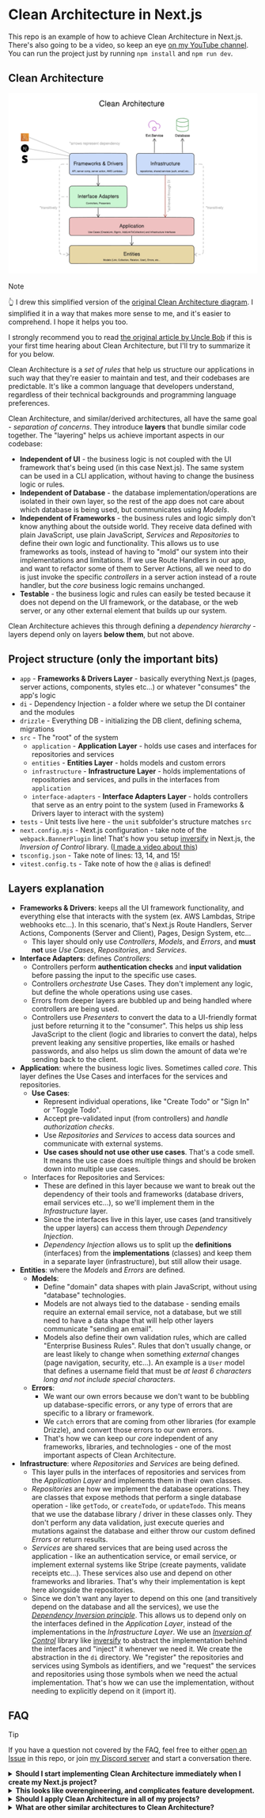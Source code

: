 # Clean Architecture in Next.js

This repo is an example of how to achieve Clean Architecture in Next.js. There's also going to be a video, so keep an eye [on my YouTube channel](https://youtube.com/@nikolovlazar). You can run the project just by running `npm install` and `npm run dev`.

## Clean Architecture

![Clean Architecture Diagram](./assets/clean-architecture-diagram.jpg)

> [!Note]
> 👆 I drew this simplified version of the [original Clean Architecture diagram](https://blog.cleancoder.com/uncle-bob/2012/08/13/the-clean-architecture.html). I simplified it in a way that makes more sense to me, and it's easier to comprehend. I hope it helps you too.

I strongly recommend you to read [the original article by Uncle Bob](https://blog.cleancoder.com/uncle-bob/2012/08/13/the-clean-architecture.html) if this is your first time hearing about Clean Architecture, but I'll try to summarize it for you below.

Clean Architecture is a _set of rules_ that help us structure our applications in such way that they're easier to maintain and test, and their codebases are predictable. It's like a common language that developers understand, regardless of their technical backgrounds and programming language preferences.

Clean Architecture, and similar/derived architectures, all have the same goal - _separation of concerns_. They introduce **layers** that bundle similar code together. The "layering" helps us achieve important aspects in our codebase:

- **Independent of UI** - the business logic is not coupled with the UI framework that's being used (in this case Next.js). The same system can be used in a CLI application, without having to change the business logic or rules.
- **Independent of Database** - the database implementation/operations are isolated in their own layer, so the rest of the app does not care about which database is being used, but communicates using _Models_.
- **Independent of Frameworks** - the business rules and logic simply don't know anything about the outside world. They receive data defined with plain JavaScript, use plain JavaScript, _Services_ and _Repositories_ to define their own logic and functionality. This allows us to use frameworks as tools, instead of having to "mold" our system into their implementations and limitations. If we use Route Handlers in our app, and want to refactor some of them to Server Actions, all we need to do is just invoke the specific _controllers_ in a server action instead of a route handler, but the _core_ business logic remains unchanged.
- **Testable** - the business logic and rules can easily be tested because it does not depend on the UI framework, or the database, or the web server, or any other external element that builds up our system.

Clean Architecture achieves this through defining a _dependency hierarchy_ - layers depend only on layers **below them**, but not above.

## Project structure (only the important bits)

- `app` - **Frameworks & Drivers Layer** - basically everything Next.js (pages, server actions, components, styles etc...) or whatever "consumes" the app's logic
- `di` - Dependency Injection - a folder where we setup the DI container and the modules
- `drizzle` - Everything DB - initializing the DB client, defining schema, migrations
- `src` - The "root" of the system
  - `application` - **Application Layer** - holds use cases and interfaces for repositories and services
  - `entities` - **Entities Layer** - holds models and custom errors
  - `infrastructure` - **Infrastructure Layer** - holds implementations of repositories and services, and pulls in the interfaces from `application`
  - `interface-adapters` - **Interface Adapters Layer** - holds controllers that serve as an entry point to the system (used in Frameworks & Drivers layer to interact with the system)
- `tests` - Unit tests live here - the `unit` subfolder's structure matches `src`
- `next.config.mjs` - Next.js configuration - take note of the `webpack.BannerPlugin` line! That's how you setup [inversify](https://inversify.io) in Next.js, the _Inversion of Control_ library. ([I made a video about this](https://youtu.be/2NVYG5VDmwQ))
- `tsconfig.json` - Take note of lines: 13, 14, and 15!
- `vitest.config.ts` - Take note of how the `@` alias is defined!

## Layers explanation

- **Frameworks & Drivers**: keeps all the UI framework functionality, and everything else that interacts with the system (ex. AWS Lambdas, Stripe webhooks etc...). In this scenario, that's Next.js Route Handlers, Server Actions, Components (Server and Client), Pages, Design System, etc...
  - This layer should only use _Controllers_, _Models_, and _Errors_, and **must not** use _Use Cases_, _Repositories_, and _Services_.
- **Interface Adapters**: defines _Controllers_:
  - Controllers perform **authentication checks** and **input validation** before passing the input to the specific use cases.
  - Controllers _orchestrate_ Use Cases. They don't implement any logic, but define the whole operations using use cases.
  - Errors from deeper layers are bubbled up and being handled where controllers are being used.
  - Controllers use _Presenters_ to convert the data to a UI-friendly format just before returning it to the "consumer". This helps us ship less JavaScript to the client (logic and libraries to convert the data), helps prevent leaking any sensitive properties, like emails or hashed passwords, and also helps us slim down the amount of data we're sending back to the client.
- **Application**: where the business logic lives. Sometimes called _core_. This layer defines the Use Cases and interfaces for the services and repositories.
  - **Use Cases**:
    - Represent individual operations, like "Create Todo" or "Sign In" or "Toggle Todo".
    - Accept pre-validated input (from controllers) and _handle authorization checks_.
    - Use _Repositories_ and _Services_ to access data sources and communicate with external systems.
    - **Use cases should not use other use cases**. That's a code smell. It means the use case does multiple things and should be broken down into multiple use cases.
  - Interfaces for Repositories and Services:
    - These are defined in this layer because we want to break out the dependency of their tools and frameworks (database drivers, email services etc...), so we'll implement them in the _Infrastructure_ layer.
    - Since the interfaces live in this layer, use cases (and transitively the upper layers) can access them through _Dependency Injection_.
    - _Dependency Injection_ allows us to split up the **definitions** (interfaces) from the **implementations** (classes) and keep them in a separate layer (infrastructure), but still allow their usage.
- **Entities**: where the _Models_ and _Errors_ are defined.
  - **Models**:
    - Define "domain" data shapes with plain JavaScript, without using "database" technologies.
    - Models are not always tied to the database - sending emails require an external email service, not a database, but we still need to have a data shape that will help other layers communicate "sending an email".
    - Models also define their own validation rules, which are called "Enterprise Business Rules". Rules that don't usually change, or are least likely to change when something _external_ changes (page navigation, security, etc...). An example is a `User` model that defines a username field that must be _at least 6 characters long and not include special characters_.
  - **Errors**:
    - We want our own errors because we don't want to be bubbling up database-specific errors, or any type of errors that are specific to a library or framework.
    - We `catch` errors that are coming from other libraries (for example Drizzle), and convert those errors to our own errors.
    - That's how we can keep our _core_ independent of any frameworks, libraries, and technologies - one of the most important aspects of Clean Architecture.
- **Infrastructure**: where _Repositories_ and _Services_ are being defined.
  - This layer pulls in the interfaces of repositories and services from the _Application Layer_ and implements them in their own classes.
  - _Repositories_ are how we implement the database operations. They are classes that expose methods that perform a single database operation - like `getTodo`, or `createTodo`, or `updateTodo`. This means that we use the database library / driver in these classes only. They don't perform any data validation, just execute queries and mutations against the database and either throw our custom defined _Errors_ or return results.
  - _Services_ are shared services that are being used across the application - like an authentication service, or email service, or implement external systems like Stripe (create payments, validate receipts etc...). These services also use and depend on other frameworks and libraries. That's why their implementation is kept here alongside the repositories.
  - Since we don't want any layer to depend on this one (and transitively depend on the database and all the services), we use the [_Dependency Inversion principle_](https://en.wikipedia.org/wiki/Dependency_inversion_principle). This allows us to depend only on the interfaces defined in the _Application Layer_, instead of the implementations in the _Infrastructure Layer_. We use an [_Inversion of Control_](https://en.wikipedia.org/wiki/Inversion_of_control) library like [inversify](https://inversify.io) to abstract the implementation behind the interfaces and "inject" it whenever we need it. We create the abstraction in the `di` directory. We "register" the repositories and services using Symbols as identifiers, and we "request" the services and repositories using those symbols when we need the actual implementation. That's how we can use the implementation, without needing to explicitly depend on it (import it).

## FAQ

> [!TIP]
> If you have a question not covered by the FAQ, feel free to either [open an Issue](https://github.com/nikolovlazar/nextjs-clean-architecture/issues/new) in this repo, or join [my Discord server](https://creatures.sh) and start a conversation there.

<details>
  <summary><b>Should I start implementing Clean Architecture immediately when I create my Next.js project?</b></summary>

I'd say **no**. If you're starting a brand new project, I'd advise you to focus on achieving an MVP status as fast as possible (so you can validate your idea / see if there's a future for your project). When things start to get serious (more features start to get implemented, your user base experiences a significant growth, or you're onboarding other developers in your project), that's when you'd want to invest some time into adapting this architecture (or any architecture for that matter).

If you're already deep in the weeds on a project, you (and your team) can plan for gradual refactoring starting from the next sprint. In this case you already have the code written, you just need to reorganize it a little bit, and you can do that part by part, route handler by route handler, server action by server action. By the way, I say it lightly _"you just need to reorganize it a little bit"_, but it can be far from being as simple as that. Always take into account "things going wrong" when you plan the refactoring. And put some time in for writing tests!

</details>
<details>
<summary><b>This looks like overengineering, and complicates feature development.</b></summary>

If you don't spend more than 3 minutes thinking about this, then yes, it does look like overengineering. But if you do, you'll realize that **architecture = discipline**. The architecture is a contract between the developers that defines what goes where. It actually **simplifies** the feature development because it makes the codebase predictable, and it makes those decisions for you.

You can't grow a project sustainably if every developer working on it writes code where it's the most convenient. The codebase will turn into a nightmare to work with, and that's when you'll feel a real complicated feature development process. To battle this, eventually you will put down some rules. Those rules will grow as your team faces and solves new issues. Put all those rules in a document, and there's your very own architecture definition. You still implement some sort of an architecture, you just reached that point very slowly and painfully.

Clean Architecture gives you a shortcut and a predefined architecture that's been tested. And yes, sure, you do need to learn all of this, but you do it once in your lifetime, and then just apply the principles in any language or framework you'll be using in future.

</details>
<details>
<summary><b>Should I apply Clean Architecture in all of my projects?</b></summary>

**No**. Not if you don't expect the project to grow, both in number of features, or number of users, or number of developers working on it.

</details>
<details>
  <summary><b>What are other similar architectures to Clean Architecture?</b></summary>

As mentioned in the [original blog post](https://blog.cleancoder.com/uncle-bob/2012/08/13/the-clean-architecture.html) I mentioned at the top of the README, you got:

- [Hexagonal Architecture](https://alistair.cockburn.us/hexagonal-architecture/) (a.k.a. Ports and Adapters) by Alistair Cockburn
- [Onion Architecture](https://jeffreypalermo.com/2008/07/the-onion-architecture-part-1/) by Jeffrey Palermo
- [Screaming Architecture](https://blog.cleancoder.com/uncle-bob/2011/09/30/Screaming-Architecture.html) by Uncle Bob (the same guy behind Clean Architecture)
- And a couple more (check out the original blog post)
</details>
